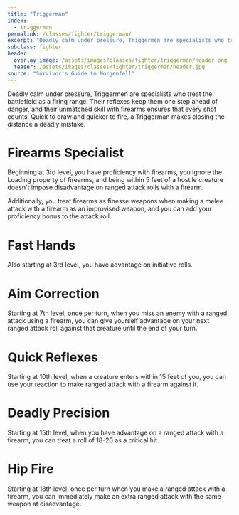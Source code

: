 ```yaml
---
title: "Triggerman"
index:
  - triggerman
permalink: /classes/fighter/triggerman/
excerpt: "Deadly calm under pressure, Triggermen are specialists who treat the battlefield as a firing range."
subclass: fighter
header:
  overlay_image: /assets/images/classes/fighter/triggerman/header.png
  teaser: /assets/images/classes/fighter/triggerman/header.jpg
source: "Survivor's Guide to Morgenfell"
---
```

Deadly calm under pressure, Triggermen are specialists who treat the battlefield as a firing range. Their reflexes keep them one step ahead of danger, and their unmatched skill with firearms ensures that every shot counts. Quick to draw and quicker to fire, a Triggerman makes closing the distance a deadly mistake.

# Firearms Specialist
Beginning at 3rd level, you have proficiency with firearms, you ignore the Loading property of firearms, and being within 5 feet of a hostile creature doesn't impose disadvantage on ranged attack rolls with a firearm.

Additionally, you treat firearms as finesse weapons when making a melee attack with a firearm as an improvised weapon, and you can add your proficiency bonus to the attack roll.

# Fast Hands
Also starting at 3rd level, you have advantage on initiative rolls.

# Aim Correction
Starting at 7th level, once per turn, when you miss an enemy with a ranged attack using a firearm, you can give yourself advantage on your next ranged attack roll against that creature until the end of your turn.

# Quick Reflexes
Starting at 10th level, when a creature enters within 15 feet of you, you can use your reaction to make ranged attack with a firearm against it.

# Deadly Precision
Starting at 15th level, when you have advantage on a ranged attack with a firearm, you can treat a roll of 18-20 as a critical hit.

# Hip Fire
Starting at 18th level, once per turn when you make a ranged attack with a firearm, you can immediately make an extra ranged attack with the same weapon at disadvantage.
